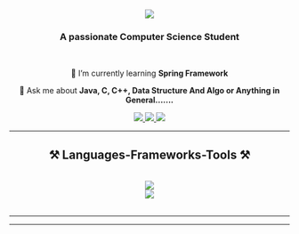 

<h1 align="center">
    <img src="https://readme-typing-svg.herokuapp.com/?font=Righteous&size=35&center=true&vCenter=true&width=500&height=70&duration=4000&lines=Hi+There!+👋;+I'm+Palani+Baba!;" />
</h1>

<h3 align="center">A passionate Computer Science Student</h3>

<br/>

<div align="center">
 
 
 🌱 I’m currently learning **Spring Framework**

 💬 Ask me about **Java, C, C++, Data Structure And Algo or Anything in General.......**

 
 </div>
 
<div align="center"> 
  <a href="mailto:palaniparanthaman.a@gmail.com">
    <img src="https://img.shields.io/badge/Gmail-333333?style=for-the-badge&logo=gmail&logoColor=red" />
  </a>
  <a href="https://www.linkedin.com/in/palani-paranthaman-484b131bb/" target="_blank">
    <img src="https://img.shields.io/badge/LinkedIn-0077B5?style=for-the-badge&logo=linkedin&logoColor=white" target="_blank" />
  </a>
  <a href="https://port-folio-opal.vercel.app/" target="_blank">
     <img src="https://img.shields.io/badge/Portfolio-FF5722?style=for-the-badge&logo=todoist&logoColor=white" target="_blank" /> <!-- sqlite, safari, google-chrome are other good icon options -->
  </a>
</div>

 <hr/>
 
<h2 align="center">⚒️ Languages-Frameworks-Tools ⚒️</h2>
<br/>
<div align="center">
    <img src="https://skillicons.dev/icons?i=java,c,cpp,spring,github,javascript,mongodb" /><br>
    <img src="https://skillicons.dev/icons?i=kotlin,mysql,html,css,vscode,git" />
</div>

<br/>
<hr/>

<hr/>
